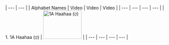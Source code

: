 

| --- | --- |
| Alphabet Names | Video | Video | Video |
| --- | --- | --- | --- |
| 1. 1A Haahaa (ਹ) | <a href="http://www.youtube.com/watch?feature=player_embedded&v=DihgCBZ60RA " target="_blank"><img src="http://img.youtube.com/vi/DihgCBZ60RA/0.jpg" alt="1A Haahaa (ਹ)" width="120" height="90" /></a> |
| --- | --- | --- | --- |

